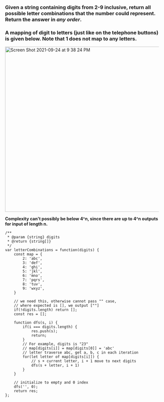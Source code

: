 ### Given a string containing digits from 2-9 inclusive, return all possible letter combinations that the number could represent. Return the answer in _any order_.

### A mapping of digit to letters (just like on the telephone buttons) is given below. Note that 1 does not map to any letters.

<img width="541" alt="Screen Shot 2021-09-24 at 9 38 24 PM" src="https://user-images.githubusercontent.com/37787994/134758302-714ba1dd-6ef1-4c91-8e03-eeef2a2a76c0.png">


**Complexity can't possibly be below 4^n, since there are up to 4^n outputs for input of length n.**

```JS
/**
 * @param {string} digits
 * @return {string[]}
 */
var letterCombinations = function(digits) {
    const map = {
        2: 'abc',
        3: 'def',
        4: 'ghi',
        5: 'jkl', 
        6: 'mno',
        7: 'pqrs',
        8: 'tuv',
        9: 'wxyz',
    }
    
    // we need this, otherwise cannot pass "" case,
    // where expected is [], we output [""]
    if(!digits.length) return [];
    const res = [];
    
    function dfs(s, i) {
        if(i === digits.length) {
            res.push(s);
            return;
        }
        // For example, digits is "23"
        // map[digits[i]] = map[digits[0]] = 'abc'
        // letter traverse abc, get a, b, c in each iteration
        for(let letter of map[digits[i]]) {
            // s + current letter, i + 1 move to next digits
            dfs(s + letter, i + 1)
        }
    }
    
    // initialize to empty and 0 index
    dfs('', 0);
    return res;
};
```
